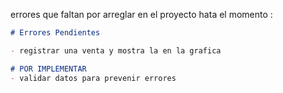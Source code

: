 errores que faltan por arreglar en el proyecto hata el momento :

```markdown
# Errores Pendientes

- registrar una venta y mostra la en la grafica

# POR IMPLEMENTAR
- validar datos para prevenir errores 
```
